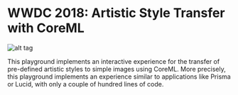 # WWDC 2018: Artistic Style Transfer with CoreML

![alt tag](https://github.com/llogaricasas/WWDC2018/blob/master/Images/Header.png)

<p>This playground implements an interactive experience for the transfer of pre-defined artistic styles to simple images using CoreML. More precisely, this playground implements an experience similar to applications like Prisma or Lucid, with only a couple of hundred lines of code.</p>

